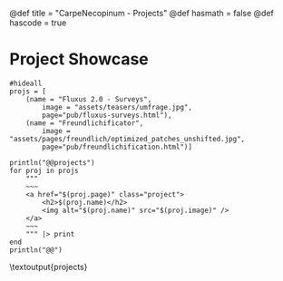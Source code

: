 @def title = "CarpeNecopinum - Projects"
@def hasmath = false
@def hascode = true
<!-- Note: by default hasmath == true and hascode == false. You can change this in
the config file by setting hasmath = false for instance and just setting it to true
where appropriate -->

# Project Showcase

```julia:projects
#hideall
projs = [
    (name = "Fluxus 2.0 - Surveys",
        image = "assets/teasers/umfrage.jpg",
        page="pub/fluxus-surveys.html"),
    (name = "Freundlichificator",
        image = "assets/pages/freundlich/optimized_patches_unshifted.jpg",
        page="pub/freundlichification.html")]

println("@@projects")
for proj in projs
    """
    ~~~
    <a href="$(proj.page)" class="project">
        <h2>$(proj.name)</h2>
        <img alt="$(proj.name)" src="$(proj.image)" />
    </a>
    ~~~
    """ |> print
end
println("@@")
```

\textoutput{projects}
